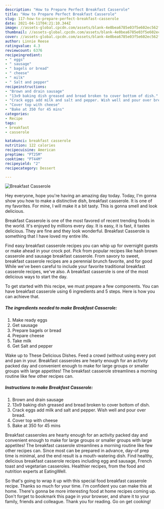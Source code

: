```yaml
---
description: "How to Prepare Perfect Breakfast Casserole"
title: "How to Prepare Perfect Breakfast Casserole"
slug: 117-how-to-prepare-perfect-breakfast-casserole
date: 2021-04-11T04:21:10.344Z
image: //assets-global.cpcdn.com/assets/blank-4e0bea6785e03f5e602ec562f230caae08da540cada707380b4fe1bbebba43da.png
thumbnail: //assets-global.cpcdn.com/assets/blank-4e0bea6785e03f5e602ec562f230caae08da540cada707380b4fe1bbebba43da.png
cover: //assets-global.cpcdn.com/assets/blank-4e0bea6785e03f5e602ec562f230caae08da540cada707380b4fe1bbebba43da.png
author: Linnie Reese
ratingvalue: 4.3
reviewcount: 6376
recipeingredient:
- " eggs"
- " sausage"
- " bagels or bread"
- " cheese"
- " milk"
- " Salt and pepper"
recipeinstructions:
- "Brown and drain sausage"
- "13x9 baking dish greased and bread broken to cover bottom of dish."
- "Crack eggs add milk and salt and pepper. Wish well and pour over bread."
- "Cover top with cheese"
- "Bake at 350 for 45 mins"
categories:
- Recipe
tags:
- breakfast
- casserole

katakunci: breakfast casserole 
nutrition: 122 calories
recipecuisine: American
preptime: "PT25M"
cooktime: "PT44M"
recipeyield: "2"
recipecategory: Dessert

---
```



![Breakfast Casserole](//assets-global.cpcdn.com/assets/blank-4e0bea6785e03f5e602ec562f230caae08da540cada707380b4fe1bbebba43da.png)

Hey everyone, hope you're having an amazing day today. Today, I'm gonna show you how to make a distinctive dish, breakfast casserole. It is one of my favorites. For mine, I will make it a bit tasty. This is gonna smell and look delicious.

Breakfast Casserole is one of the most favored of recent trending foods in the world. It's enjoyed by millions every day. It is easy, it is fast, it tastes delicious. They are fine and they look wonderful. Breakfast Casserole is something that I have loved my entire life.

Find easy breakfast casserole recipes you can whip up for overnight guests or make ahead in your crock pot. Pick from popular recipes like hash brown casserole and sausage breakfast casserole. From savory to sweet, breakfast casserole recipes are a perennial brunch favorite, and for good While we&#39;ve been careful to include your favorite traditional breakfast casserole recipes, we&#39;ve also. A breakfast casserole is one of the most delicious ways to start the day.


To get started with this recipe, we must prepare a few components. You can have breakfast casserole using 6 ingredients and 5 steps. Here is how you can achieve that.

<!--inarticleads1-->

##### The ingredients needed to make Breakfast Casserole:

1. Make ready  eggs
1. Get  sausage
1. Prepare  bagels or bread
1. Prepare  cheese
1. Take  milk
1. Get  Salt and pepper


Wake up to These Delicious Dishes. Feed a crowd (without using every pot and pan in your. Breakfast casseroles are hearty enough for an activity packed day and convenient enough to make for large groups or smaller groups with large appetites! The breakfast casserole streamlines a morning routine like few other recipes can. 

<!--inarticleads2-->

##### Instructions to make Breakfast Casserole:

1. Brown and drain sausage
1. 13x9 baking dish greased and bread broken to cover bottom of dish.
1. Crack eggs add milk and salt and pepper. Wish well and pour over bread.
1. Cover top with cheese
1. Bake at 350 for 45 mins


Breakfast casseroles are hearty enough for an activity packed day and convenient enough to make for large groups or smaller groups with large appetites! The breakfast casserole streamlines a morning routine like few other recipes can. Since most can be prepared in advance, day-of prep time is minimal, and the end result is a mouth-watering dish. Find healthy, delicious breakfast casserole recipes including egg and sausage, French toast and vegetarian casseroles. Healthier recipes, from the food and nutrition experts at EatingWell. 

So that's going to wrap it up with this special food breakfast casserole recipe. Thanks so much for your time. I'm confident you can make this at home. There's gonna be more interesting food at home recipes coming up. Don't forget to bookmark this page in your browser, and share it to your family, friends and colleague. Thank you for reading. Go on get cooking!
